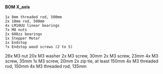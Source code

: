 #### BOM X_axis
    1x 8mm threaded rod, 500mm
    2x 10mm rod, 500mm
    4x LM10UU linear bearings
    7x M8 nuts
    2x 608zz bearings
    1x Stepper Motor
    1x Endstop
    ?x Endstop wood screws (2 to 5)
   26x M3 nut
   20x M3 washer
    2x M3 screw, 30mm
    2x M3 screw, 23mm
    4x M3 screw, 35mm
    1x M3 screw, 20mm
    2x zip tie, at least 150mm
    4x M3 threaded rod, 150mm
    4x M3 threaded rod, 135mm
